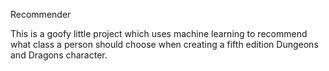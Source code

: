 Recommender

This is a goofy little project which uses machine learning to recommend what class a person should 
choose when creating a fifth edition Dungeons and Dragons character.
